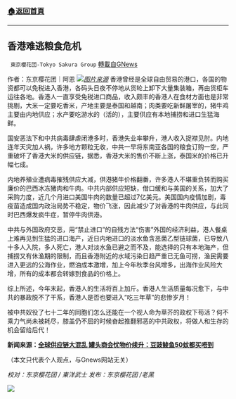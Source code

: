 ###  [:house:返回首頁](https://github.com/ourhimalayas/txt)
---


## 香港难逃粮食危机
` 東京櫻花団-Tokyo Sakura Group` [轉載自GNews](https://gnews.org/zh-hans/1616303/)

作者：东京樱花团｜阿恩
![](https://assets.gnews.org/wp-content/uploads/2021/10/香港难逃粮食危机.png)[*图片来源*](https://www.hk01.com/%E7%A4%BE%E6%9C%83%E6%96%B0%E8%81%9E/691451/%E5%85%A8%E7%90%83%E4%BE%9B%E6%87%89%E9%8F%88%E5%A4%A7%E6%B7%B7%E4%BA%82-%E7%BD%90%E9%A0%AD%E5%95%86%E6%9C%83%E6%86%82%E7%89%A9%E5%83%B9%E7%BA%8C%E5%8D%87-%E8%B1%86%E8%B1%89%E9%AF%AA%E9%AD%9A50%E8%9A%8A%E9%83%BD%E8%B2%B7%E5%94%94%E5%88%B0)
香港曾经是全球自由贸易的港口，各国的物资都可以免税进入香港，各码头日夜不停地从货轮上卸下大量集装箱，再由货柜车运往各地。香港人一直享受免税进口商品，收入颇丰的香港人在食材方面也是非常挑剔，大米一定要吃香米，产地主要是泰国和越南；肉类要吃新鲜屠宰的，猪牛鸡主要由内地供应；水产要吃游水的（活的），主要供应有本地捕捞和进口生猛海鲜。

国安恶法下和中共病毒肆虐闭港多时，香港失业率攀升，港人收入捉襟见肘。内地连年天灾加人祸，许多地方颗粒无收，中共一早将东南亚各国的粮食订购一空，严重破坏了香港大米的供应链，据悉，香港大米的售价不断上涨，泰国米的价格已升幅七成。

内地养殖业遭病毒摧残供应大减，供港猪牛价格翻番，许多港人不堪重负转而购买廉价的巴西冰冻猪肉和牛肉。中共内部供应短缺，借口缓和与美国的关系，加大了采购力度，近几个月进口美国牛肉的数量已超过7亿美元。美国国内疫情加剧，毒疫苗造成国内政治局势不稳定，物价飞涨，因此减少了对香港的牛肉供应，与此同时巴西爆发疯牛症，暂停牛肉供港。

中共与外国政府交恶，用“禁止进口”的自残方法“伤害”外国的经济利益，港人餐桌上难再见到生猛的进口海产，近日内地进口的淡水鱼含恶菌乙型链球菌，已导致八十多人入院，多人死亡，港人对淡水鱼已避之而不及，能选择的只有本地海产，但捕捞又有休渔期的限制，而且香港附近的水域污染日趋严重已无鱼可捞，渔民需要进入更远的公海作业，燃油成本激增，加上今年秋季台风增多，出海作业风险大增，所有的成本都会转嫁到食品的价格上。

综上所述，今年末起，香港人的生活将百上加斤。香港人生活质量每况愈下，与中共的暴政脱不了干系，香港人是否也要进入“吃三年草”的悲惨岁月！

被中共奴役了七十二年的同胞们怎么还能在一个视人命为草芥的政权下苟活？何不乘力气尚未被耗尽，膝盖仍不屈的时候奋起推翻邪恶的中共政权，将做人和生存的机会留给后代！

**新闻来源：**[**全球供应链大混乱 罐头商会忧物价续升：豆豉鲮鱼50蚊都买唔到**](https://www.hk01.com/%E7%A4%BE%E6%9C%83%E6%96%B0%E8%81%9E/691451/%E5%85%A8%E7%90%83%E4%BE%9B%E6%87%89%E9%8F%88%E5%A4%A7%E6%B7%B7%E4%BA%82-%E7%BD%90%E9%A0%AD%E5%95%86%E6%9C%83%E6%86%82%E7%89%A9%E5%83%B9%E7%BA%8C%E5%8D%87-%E8%B1%86%E8%B1%89%E9%AF%AA%E9%AD%9A50%E8%9A%8A%E9%83%BD%E8%B2%B7%E5%94%94%E5%88%B0)

（本文只代表个人观点，与Gnews网站无关）

*校对：东京樱花团 / 東洋武士
发布：东京樱花团 /老黑*

![](https://assets.gnews.org/wp-content/uploads/2021/10/image0-1-18-1.png)
